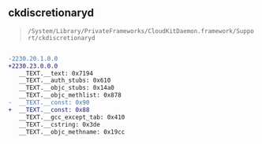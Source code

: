## ckdiscretionaryd

> `/System/Library/PrivateFrameworks/CloudKitDaemon.framework/Support/ckdiscretionaryd`

```diff

-2230.20.1.0.0
+2230.23.0.0.0
   __TEXT.__text: 0x7194
   __TEXT.__auth_stubs: 0x610
   __TEXT.__objc_stubs: 0x14a0
   __TEXT.__objc_methlist: 0x878
-  __TEXT.__const: 0x90
+  __TEXT.__const: 0x88
   __TEXT.__gcc_except_tab: 0x410
   __TEXT.__cstring: 0x3de
   __TEXT.__objc_methname: 0x19cc

```
